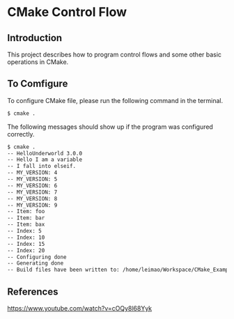 # CMake Control Flow

## Introduction

This project describes how to program control flows and some other basic operations in CMake.

## To Comfigure

To configure CMake file, please run the following command in the terminal.

```bash
$ cmake .
```

The following messages should show up if the program was configured correctly.

```bash
$ cmake .
-- HelloUnderworld 3.0.0
-- Hello I am a variable
-- I fall into elseif.
-- MY_VERSION: 4
-- MY_VERSION: 5
-- MY_VERSION: 6
-- MY_VERSION: 7
-- MY_VERSION: 8
-- MY_VERSION: 9
-- Item: foo
-- Item: bar
-- Item: bax
-- Index: 5
-- Index: 10
-- Index: 15
-- Index: 20
-- Configuring done
-- Generating done
-- Build files have been written to: /home/leimao/Workspace/CMake_Examples/HelloUnderworld_v3
```

## References

https://www.youtube.com/watch?v=cOQy8l68Yyk